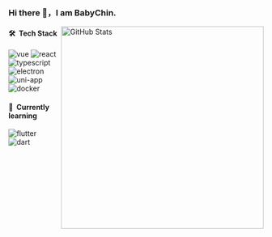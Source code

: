 ### Hi there 👋，I am BabyChin.

<!--
**qinhua/qinhua** is a ✨ _special_ ✨ repository because its `README.md` (this file) appears on your GitHub profile.

Here are some ideas to get you started:

- 🔭 I’m currently working on ...
- 🌱 I’m currently learning ...
- 👯 I’m looking to collaborate on ...
- 🤔 I’m looking for help with ...
- 💬 Ask me about ...
- 📫 How to reach me: ...
- 😄 Pronouns: ...
- ⚡ Fun fact: ...
-->
<img align="right" width="400px" alt="GitHub Stats" src="https://github-readme-stats.vercel.app/api?username=qinhua&count_private=true&show_icons=true" />

#### 🛠 &nbsp;Tech Stack

![vue](https://img.shields.io/badge/-vue-333333?style=flat&logo=vue.js)
![react](https://img.shields.io/badge/-react-333333?style=flat&logo=react)
![typescript](https://img.shields.io/badge/-typescript-333333?style=flat&logo=typescript)
![electron](https://img.shields.io/badge/-electron-333333?style=flat&logo=electron)
![uni-app](https://img.shields.io/badge/-node-333333?style=flat&logo=node.js)
![docker](https://img.shields.io/badge/-docker-333333?style=flat&logo=docker)

#### 🌱 &nbsp;Currently learning

![flutter](https://img.shields.io/badge/-flutter-blue?style=flat&logo=flutter)
![dart](https://img.shields.io/badge/-dart-yellow?style=flat&logo=dart)

<!-- #### 🤝🏻 &nbsp;Contact with Me -->

<!-- <a href="mailto:352484005@qq.com"><img alt="email" src="https://img.shields.io/badge/Phone-+8613260610021-9cf?style=flat-square"></a> -->
<!-- <a href="mailto:352484005@qq.com"><img alt="email" src="https://img.shields.io/badge/Email-352484005@qq.com-9cf?style=flat-square"></a> -->
<!-- <a href="mailto:352484005@qq.com"><img alt="gmail" src="https://img.shields.io/badge/Gmail-qinhua68@gmail.com-blue?style=flat-square"></a> -->
